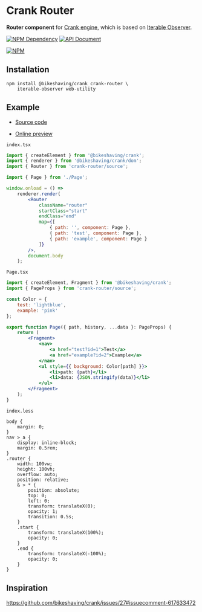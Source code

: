 # Crank Router

**Router component** for [Crank engine][1], which is based on [Iterable Observer][2].

[![NPM Dependency](https://david-dm.org/TechQuery/crank-router.svg)][3]
[![API Document](https://github.com/TechQuery/crank-router/workflows/API%20Document/badge.svg?branch=master)][4]

[![NPM](https://nodei.co/npm/crank-router.png?downloads=true&downloadRank=true&stars=true)][5]

## Installation

```shell
npm install @bikeshaving/crank crank-router \
    iterable-observer web-utility
```

## Example

-   [Source code](https://github.com/TechQuery/crank-router/tree/master/test/source)

-   [Online preview](https://tech-query.me/crank-router/demo/)

`index.tsx`

```jsx
import { createElement } from '@bikeshaving/crank';
import { renderer } from '@bikeshaving/crank/dom';
import { Router } from 'crank-router/source';

import { Page } from './Page';

window.onload = () =>
    renderer.render(
        <Router
            className="router"
            startClass="start"
            endClass="end"
            map={[
                { path: '', component: Page },
                { path: 'test', component: Page },
                { path: 'example', component: Page }
            ]}
        />,
        document.body
    );
```

`Page.tsx`

```jsx
import { createElement, Fragment } from '@bikeshaving/crank';
import { PageProps } from 'crank-router/source';

const Color = {
    test: 'lightblue',
    example: 'pink'
};

export function Page({ path, history, ...data }: PageProps) {
    return (
        <Fragment>
            <nav>
                <a href="test?id=1">Test</a>
                <a href="example?id=2">Example</a>
            </nav>
            <ul style={{ background: Color[path] }}>
                <li>path: {path}</li>
                <li>data: {JSON.stringify(data)}</li>
            </ul>
        </Fragment>
    );
}
```

`index.less`

```LESS
body {
    margin: 0;
}
nav > a {
    display: inline-block;
    margin: 0.5rem;
}
.router {
    width: 100vw;
    height: 100vh;
    overflow: auto;
    position: relative;
    & > * {
        position: absolute;
        top: 0;
        left: 0;
        transform: translateX(0);
        opacity: 1;
        transition: 0.5s;
    }
    .start {
        transform: translateX(100%);
        opacity: 0;
    }
    .end {
        transform: translateX(-100%);
        opacity: 0;
    }
}
```

## Inspiration

https://github.com/bikeshaving/crank/issues/27#issuecomment-617633472

[1]: https://crank.js.org/
[2]: https://web-cell.dev/iterable-observer/
[3]: https://david-dm.org/TechQuery/crank-router
[4]: https://github.com/TechQuery/crank-router/actions
[5]: https://nodei.co/npm/crank-router/
